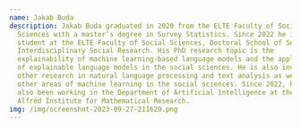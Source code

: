 ```yaml
---
name: Jakab Buda
description: Jakab Buda graduated in 2020 from the ELTE Faculty of Social
  Sciences with a master’s degree in Survey Statistics. Since 2022 he is a PhD
  student at the ELTE Faculty of Social Sciences, Doctoral School of Sociology,
  Interdisciplinary Social Research. His PhD research topic is the
  explainability of machine learning-based language models and the applicability
  of explainable language models in the social sciences. He is also involved in
  other research in natural language processing and text analysis as well as
  other areas of machine learning in the social sciences. Since 2022, he has
  also been working in the Department of Artificial Intelligence at the Rényi
  Alfréd Institute for Mathematical Research.
img: /img/screenshot-2023-09-27-211629.png
---
```

